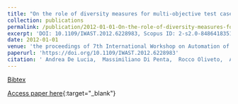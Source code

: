 ```yaml
---
title: "On the role of diversity measures for multi-objective test case selection"
collection: publications
permalink: /publication/2012-01-01-On-the-role-of-diversity-measures-for-multi-objective-test-case-selection
excerpt: 'DOI: 10.1109/IWAST.2012.6228983, Scopus ID: 2-s2.0-84864183517, Cited by: 13'
date: 2012-01-01
venue: 'the proceedings of 7th International Workshop on Automation of Software Test, AST 2012, Zurich, Switzerland, June 2-3, 2012'
paperurl: 'https://doi.org/10.1109/IWAST.2012.6228983'
citation: ' Andrea De Lucia,  Massimiliano Di Penta,  Rocco Oliveto,  Annibale Panichella, &quot;On the role of diversity measures for multi-objective test case selection.&quot; the proceedings of 7th International Workshop on Automation of Software Test, AST 2012, Zurich, Switzerland, June 2-3, 2012, 2012.'
---
```

[Bibtex](https://dblp.org/rec/bib/conf/icse/LuciaPOP12)

[Access paper here](https://doi.org/10.1109/IWAST.2012.6228983){:target="_blank"}
